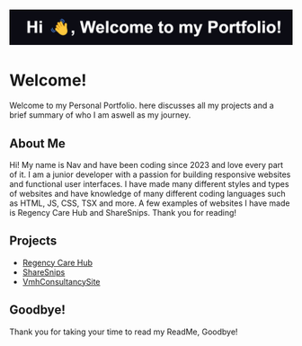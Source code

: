 # ![Banner](readmebanner.png)

# Welcome!

Welcome to my Personal Portfolio. here discusses all my projects and a brief summary of who I am aswell as my journey.

## About Me

Hi! My name is Nav and have been coding since 2023 and love every part of it. I am a junior developer with a passion for building responsive websites and functional user interfaces.
I have made many different styles and types of websites and have knowledge of many different coding languages such as HTML, JS, CSS, TSX and more. A few examples of websites I have made is Regency Care Hub and ShareSnips. Thank you for reading!

## Projects

- [Regency Care Hub](#) 
- [ShareSnips](#)
- [VmhConsultancySite](#)

## Goodbye!

Thank you for taking your time to read my ReadMe, Goodbye!
